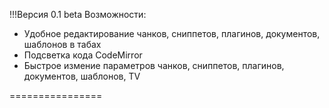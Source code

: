 !!!Версия 0.1 beta
Возможности:
- Удобное редактирование чанков, сниппетов, плагинов, документов, шаблонов в табах
- Подсветка кода CodeMirror
- Быстрое измение параметров чанков, сниппетов, плагинов, документов, шаблонов, TV

================
